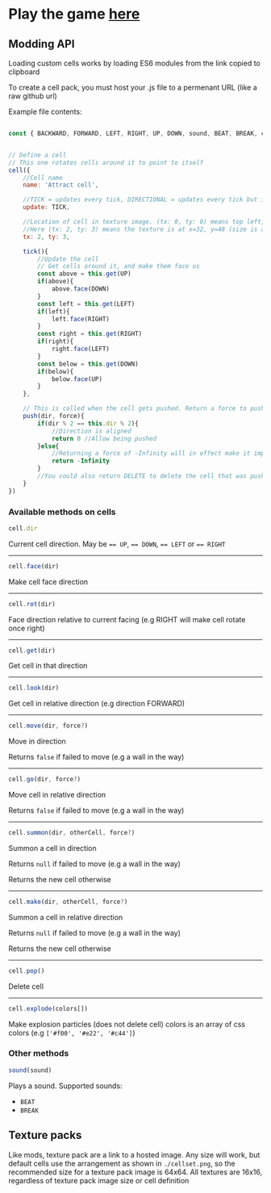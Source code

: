# Play the game [here](https://blob-machine.pages.dev)

## Modding API

Loading custom cells works by loading ES6 modules from the link copied to clipboard

To create a cell pack, you must host your .js file to a permenant URL (like a raw github url)

Example file contents:

```js

const { BACKWARD, FORWARD, LEFT, RIGHT, UP, DOWN, sound, BEAT, BREAK, cell, DIRECTIONAL, TICK } = CELLMODDING


// Define a cell
// This one rotates cells around it to point to itself
cell({
	//Cell name
	name: 'Attract cell',

	//TICK = updates every tick, DIRECTIONAL = updates every tick but in cell direction order like movers and generators
	update: TICK,

	//Location of cell in texture image. (tx: 0, ty: 0) means top left, and each increment after that is 16px right / down
	//Here (tx: 2, ty: 3) means the texture is at x=32, y=48 (size is always 16x16)
	tx: 2, ty: 3,

	tick(){
		//Update the cell
		// Get cells around it, and make them face us
		const above = this.get(UP)
		if(above){
			above.face(DOWN)
		}
		const left = this.get(LEFT)
		if(left){
			left.face(RIGHT)
		}
		const right = this.get(RIGHT)
		if(right){
			right.face(LEFT)
		}
		const below = this.get(DOWN)
		if(below){
			below.face(UP)
		}
	},

	// This is called when the cell gets pushed. Return a force to push back.
	push(dir, force){
		if(dir % 2 == this.dir % 2){
			//Direction is aligned
			return 0 //Allow being pushed
		}else{
			//Returning a force of -Infinity will in effect make it impossible to push the cell
			return -Infinity
		}
		//You could also return DELETE to delete the cell that was pushing you (e.g trash cell)
	}
})

```

### Available methods on cells

```js
cell.dir
```
Current cell direction. May be `== UP`, `== DOWN`, `== LEFT` or `== RIGHT`

---
```js
cell.face(dir)
```
Make cell face direction

---
```js
cell.rot(dir)
```
Face direction relative to current facing (e.g RIGHT will make cell rotate once right)

---
```js
cell.get(dir)
```
Get cell in that direction

---
```js
cell.look(dir)
```
Get cell in relative direction (e.g direction FORWARD)

---
```js
cell.move(dir, force?)
```
Move in direction

Returns `false` if failed to move (e.g a wall in the way)

---
```js
cell.go(dir, force?)
```
Move cell in relative direction

Returns `false` if failed to move (e.g a wall in the way)

---
```js
cell.summon(dir, otherCell, force?)
```
Summon a cell in direction

Returns `null` if failed to move (e.g a wall in the way)

Returns the new cell otherwise

---
```js
cell.make(dir, otherCell, force?)
```
Summon a cell in relative direction

Returns `null` if failed to move (e.g a wall in the way)

Returns the new cell otherwise

---
```js
cell.pop()
```
Delete cell

---
```js
cell.explode(colors[])
```
Make explosion particles (does not delete cell)
colors is an array of css colors (e.g `['#f00', '#e22', '#c44']`)


### Other methods

```js
sound(sound)
```

Plays a sound. Supported sounds:
- `BEAT`
- `BREAK`

## Texture packs

Like mods, texture pack are a link to a hosted image. Any size will work, but default cells use the arrangement as shown in `./cellset.png`, so the recommended size for a texture pack image is 64x64. All textures are 16x16, regardless of texture pack image size or cell definition